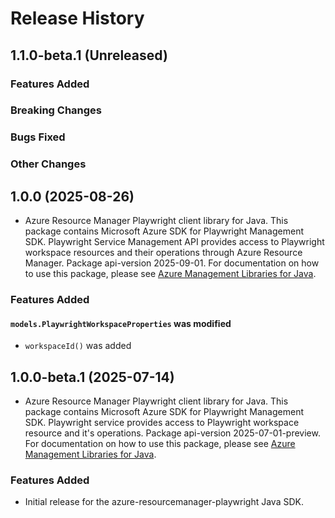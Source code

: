 # Release History

## 1.1.0-beta.1 (Unreleased)

### Features Added

### Breaking Changes

### Bugs Fixed

### Other Changes

## 1.0.0 (2025-08-26)

- Azure Resource Manager Playwright client library for Java. This package contains Microsoft Azure SDK for Playwright Management SDK. Playwright Service Management API provides access to Playwright workspace resources and their operations through Azure Resource Manager. Package api-version 2025-09-01. For documentation on how to use this package, please see [Azure Management Libraries for Java](https://aka.ms/azsdk/java/mgmt).

### Features Added

#### `models.PlaywrightWorkspaceProperties` was modified

* `workspaceId()` was added

## 1.0.0-beta.1 (2025-07-14)

- Azure Resource Manager Playwright client library for Java. This package contains Microsoft Azure SDK for Playwright Management SDK. Playwright service provides access to Playwright workspace resource and it's operations. Package api-version 2025-07-01-preview. For documentation on how to use this package, please see [Azure Management Libraries for Java](https://aka.ms/azsdk/java/mgmt).
### Features Added

- Initial release for the azure-resourcemanager-playwright Java SDK.
